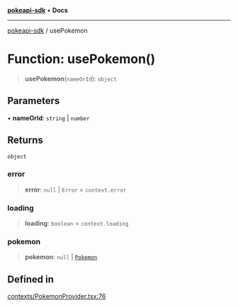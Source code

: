 [**pokeapi-sdk**](../README.md) • **Docs**

***

[pokeapi-sdk](../README.md) / usePokemon

# Function: usePokemon()

> **usePokemon**(`nameOrId`): `object`

## Parameters

• **nameOrId**: `string` \| `number`

## Returns

`object`

### error

> **error**: `null` \| `Error` = `context.error`

### loading

> **loading**: `boolean` = `context.loading`

### pokemon

> **pokemon**: `null` \| [`Pokemon`](../type-aliases/Pokemon.md)

## Defined in

[contexts/PokemonProvider.tsx:76](https://github.com/mdebauge/pokeapi-sdk/blob/09d8f8ed9b4027b59c5c525e455f6cd9dac61ae2/src/contexts/PokemonProvider.tsx#L76)

